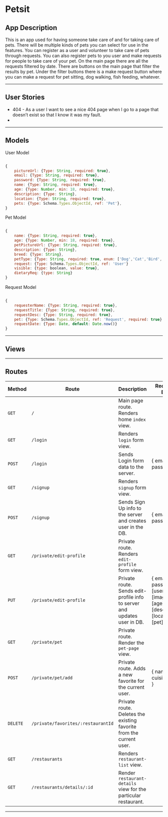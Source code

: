 # Petsit

## App Description
This is an app used for having someone take care of and for taking care of pets. There will be multiple kinds of pets you can select for use in the features. You can register as a user and volunteer to take care of pets through requests. You can also register pets to you user and make requests for people to take care of your pet. On the main page there are all the requests filtered by date. There are buttons on the main page that filter the results by pet. Under the filter buttons there is a make request button where you can make a request for pet sitting, dog walking, fish feeding, whatever. 

---

## User Stories

* 404 - As a user I want to see a nice 404 page when I go to a page that doesn’t exist so that I know it was my fault.
* 

---

## Models 

User Model

```javascript 

{
    pictureUrl: {Type: String, required: true},
    email: {Type: String, required: true},
    password: {Type: String, required: true},
    name: {Type: String, required: true},
    age: {Type: Number, min: 18, required: true},
    description: {Type: String},
    location: {Type: String, required: true},
    pets: {Type: Schema.Types.ObjectId, ref: 'Pet'},
}

```

Pet Model

```javascript

{
    name: {Type: String, required: true},
    age: {Type: Number, min: 18, required: true},
    petPictureUrl: {Type: String, required: true},
    description: {Type: String},
    breed: {Type: String},
    petType: {Type: String, required: true, enum: ['Dog','Cat','Bird','Fish','Rabbit','Reptile']},
    request: {Type: Schema.Types.ObjectId, ref: 'User'}
    visible: {type: boolean, value: true},
    dietaryReq: {type: String}
}

```

Request Model 

```javascript

{
    requesterName: {Type: String, required: true},
    requestTitle: {Type: String, required: true},
    requestDesc: {Type: String, required: true},
    pet: {Type: Schema.Types.ObjectId, ref: 'Request', required: true}
    requestDate: {Type: Date, default: Date.now()}
}

```

---

## Views

---

## Routes 

| **Method** | **Route**                          | **Description**                                              | Request  - Body                                          |
| ---------- | ---------------------------------- | ------------------------------------------------------------ | -------------------------------------------------------- |
| `GET`      | `/`                                | Main page route.  Renders home `index` view.                 |                                                          |
| `GET`      | `/login`                           | Renders `login` form view.                                   |                                                          |
| `POST`     | `/login`                           | Sends Login form data to the server.                         | { email, password }                                      |
| `GET`      | `/signup`                          | Renders `signup` form view.                                  |                                                          |
| `POST`     | `/signup`                          | Sends Sign Up info to the server and creates user in the DB. | {  email, password  }                                    |
| `GET`      | `/private/edit-profile`            | Private route. Renders `edit-profile` form view.             |                                                          |
| `PUT`      | `/private/edit-profile`            | Private route. Sends edit-profile info to server and updates user in DB. | { email, password, [userName], [imageUrl] [age], [description], [location], [pet]} |
| `GET`      | `/private/pet`               | Private route. Render the `pet-page` view.                  |                                                          |
| `POST`     | `/private/pet/add`              | Private route. Adds a new favorite for the current user.     | { name, cuisine, city, }                                 |
| `DELETE`   | `/private/favorites/:restaurantId` | Private route. Deletes the existing favorite from the current user. |                                                          |
| `GET`      | `/restaurants`                     | Renders `restaurant-list` view.                              |                                                          |
| `GET`      | `/restaurants/details/:id`         | Render `restaurant-details` view for the particular restaurant. |                                                          |


---